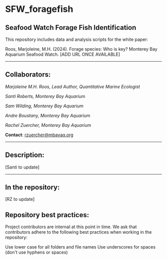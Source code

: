 
# SFW_foragefish

<!-- badges: start -->
<!-- badges: end -->

## Seafood Watch Forage Fish Identification

This repository includes data and analysis scripts for the white paper:

Roos, Marjoleine, M.H. (2024). Forage species: Who is key? Monterey Bay Aquarium Seafood Watch. [ADD URL ONCE AVAILABLE]

---
## Collaborators:
*Marjoleine M.H. Roos, Lead Author, Quantitative Marine Ecologist*

*Santi Roberts, Monterey Bay Aquarium*

*Sam Wilding, Monterey Bay Aquarium*

*Andre Boustany, Monterey Bay Aquarium*

*Rachel Zuercher, Monterey Bay Aquarium*

**Contact**: rzuercher@mbayaq.org

---
## Description:
[Santi to update]

--- 
## In the repository:
[RZ to update]

## Repository best practices:
Project contributors are internal at this point in time. We ask that contributors adhere to the following best practices when working in the repository:

Use lower case for all folders and file names
Use underscores for spaces (don't use hyphens or spaces)

